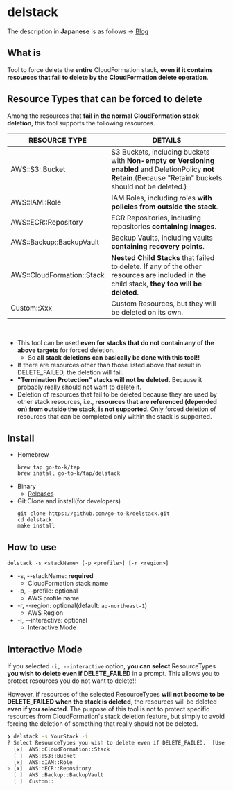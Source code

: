 # delstack

The description in **Japanese** is as follows -> [Blog](https://go-to-k.hatenablog.com/entry/delstack)

## What is

Tool to force delete the **entire** CloudFormation stack, **even if it contains resources that fail to delete by the CloudFormation delete operation**.

## Resource Types that can be forced to delete

Among the resources that **fail in the normal CloudFormation stack deletion**, this tool supports the following resources.

|  RESOURCE TYPE  |  DETAILS  |
| ---- | ---- |
|  AWS::S3::Bucket  |  S3 Buckets, including buckets with **Non-empty or Versioning enabled** and DeletionPolicy **not Retain**.(Because "Retain" buckets should not be deleted.)  |
|  AWS::IAM::Role  |  IAM Roles, including roles **with policies from outside the stack**.  |
|  AWS::ECR::Repository  |  ECR Repositories, including repositories **containing images**.  |
|  AWS::Backup::BackupVault  |  Backup Vaults, including vaults **containing recovery points**.  |
|  AWS::CloudFormation::Stack  |  **Nested Child Stacks** that failed to delete. If any of the other resources are included in the child stack, **they too will be deleted**.  |
|  Custom::Xxx  |  Custom Resources, but they will be deleted on its own.  |

<br>

- This tool can be used **even for stacks that do not contain any of the above targets** for forced deletion.
  - So **all stack deletions can basically be done with this tool!!**
- If there are resources other than those listed above that result in DELETE_FAILED, the deletion will fail.
- **"Termination Protection" stacks will not be deleted.** Because it probably really should not want to delete it.
- Deletion of resources that fail to be deleted because they are used by other stack resources, i.e., **resources that are referenced (depended on) from outside the stack, is not supported**. Only forced deletion of resources that can be completed only within the stack is supported.

## Install

- Homebrew
  ```
  brew tap go-to-k/tap
  brew install go-to-k/tap/delstack
  ```
- Binary
  - [Releases](https://github.com/go-to-k/delstack/releases)
- Git Clone and install(for developers)
  ```
  git clone https://github.com/go-to-k/delstack.git
  cd delstack
  make install
  ```

## How to use
  ```
  delstack -s <stackName> [-p <profile>] [-r <region>]
  ```

- -s, --stackName: **required**
  - CloudFormation stack name
- -p, --profile: optional
  - AWS profile name
- -r, --region: optional(default: `ap-northeast-1`)
  - AWS Region
- -i, --interactive: optional
  - Interactive Mode

## Interactive Mode

If you selected `-i, --interactive` option, **you can select** ResourceTypes **you wish to delete even if DELETE_FAILED** in a prompt. This allows you to protect resources you do not want to delete!!

However, if resources of the selected ResourceTypes **will not become to be DELETE_FAILED when the stack is deleted**, the resources will be deleted **even if you selected**. The purpose of this tool is not to protect specific resources from CloudFormation's stack deletion feature, but simply to avoid forcing the deletion of something that really should not be deleted.

```sh
❯ delstack -s YourStack -i
? Select ResourceTypes you wish to delete even if DELETE_FAILED.  [Use arrows to move, space to select, <right> to all, <left> to none, type to filter]
  [x]  AWS::CloudFormation::Stack
  [ ]  AWS::S3::Bucket
  [x]  AWS::IAM::Role
> [x]  AWS::ECR::Repository
  [ ]  AWS::Backup::BackupVault
  [ ]  Custom::
```